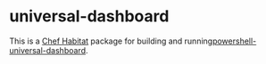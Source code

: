 # universal-dashboard

This is a [Chef Habitat](https://habitat.sh) package for building and running[powershell-universal-dashboard](https://github.com/ironmansoftware/universal-dashboard).
